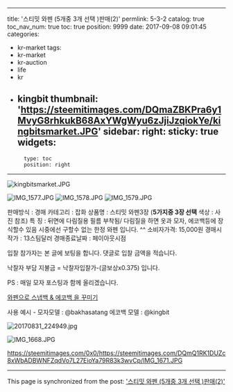 
---
title: '스티밋 와펜 (5개중 3개 선택 )판매(2)'
permlink: 5-3-2
catalog: true
toc_nav_num: true
toc: true
position: 9999
date: 2017-09-08 09:01:45
categories:
- kr-market
tags:
- kr-market
- kr-auction
- life
- kr
- kingbit
thumbnail: 'https://steemitimages.com/DQmaZBKPra6y1MvyG8rhkukB68AxYWgWyu6zJjiJzqiokYe/kingbitsmarket.JPG'
sidebar:
    right:
        sticky: true
widgets:
    -
        type: toc
        position: right
---


![kingbitsmarket.JPG](https://steemitimages.com/DQmaZBKPra6y1MvyG8rhkukB68AxYWgWyu6zJjiJzqiokYe/kingbitsmarket.JPG)

![IMG_1577.JPG](https://steemitimages.com/DQmQg5Gb2pYF1bwkn4B9eiRPJcPSzZPPG7Yo6WDNimHozc8/IMG_1577.JPG)
![IMG_1578.JPG](https://steemitimages.com/DQmTpVM2qNHAsm5UC6iRBD5H2aph1rcFes2wy24NoAzTLF8/IMG_1578.JPG)
![IMG_1579.JPG](https://steemitimages.com/DQmTW4hxDgCkQ5uc2azNuv9M6VF9931Z2ff7yQpMujKcv14/IMG_1579.JPG)

판매방식 : 경매
카테고리 : 잡화
상품명 : 스티밋 와펜3장 (**5가지중 3장 선택** 색상 : 사진 참조) 
특     징 : 뒤면에 다림질용 필름 부착됨/ 다림질을 하면 옷과 모자, 에코백등에 장식할수 있음 
                   시중에선 구할수 없는 한정 와펜 입니다. ^^
소비자가격: 15,000원
경매시작가 : 13스팀달러
경매종료날짜 : 페이아웃시점

입찰 참가자는 본 글에 보팅을 합니다.
댓글로 입찰 금액을 적습니다.

낙찰자 부담 지불금 = 낙찰자입찰가-(글보상x0.375) 입니다.

PS  : 매일 모자 포스팅과 함께 올리겠습니다. 

[와펜으로 스냅백 & 에코백 을 꾸미기](https://steemit.com/kr-market/@kingbit/vjqrv-and)

사용 예시 - 모자모델 : @bakhasatang   에코백 모델 : @kingbit

![20170831_224949.jpg](https://steemitimages.com/DQmNyPNQZM3HuLHsUWf9ZoKzRnB871ahkHZBy3nkUQT9bmy/20170831_224949.jpg)

![IMG_1668.JPG](https://steemitimages.com/DQmUseMkeV3ZuvjoCtpqXxz4bVbxWSdpZaQCZiRDM514sVQ/IMG_1668.JPG)

https://steemitimages.com/0x0/https://steemitimages.com/DQmQ1RK1DUZc8xWbADBWNFZqdVo7L27EioYa79R83k3wvCp/IMG_1671.JPG

- - -

This page is synchronized from the post: ['스티밋 와펜 (5개중 3개 선택 )판매(2)'](https://steemit.com/@kingbit/5-3-2)
